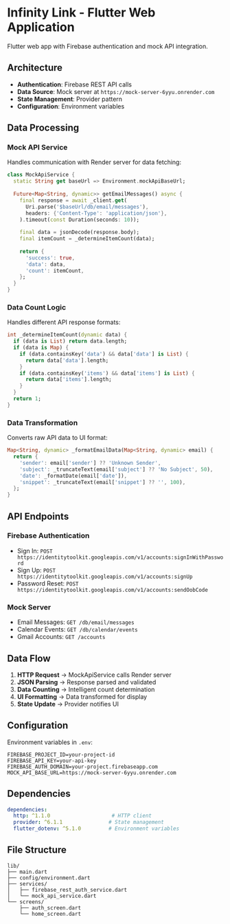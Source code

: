 # Infinity Link - Flutter Web Application

Flutter web app with Firebase authentication and mock API integration.

## Architecture

- **Authentication**: Firebase REST API calls
- **Data Source**: Mock server at `https://mock-server-6yyu.onrender.com`
- **State Management**: Provider pattern
- **Configuration**: Environment variables

## Data Processing

### Mock API Service
Handles communication with Render server for data fetching:

```dart
class MockApiService {
  static String get baseUrl => Environment.mockApiBaseUrl;
  
  Future<Map<String, dynamic>> getEmailMessages() async {
    final response = await _client.get(
      Uri.parse('$baseUrl/db/email/messages'),
      headers: {'Content-Type': 'application/json'},
    ).timeout(const Duration(seconds: 10));
    
    final data = jsonDecode(response.body);
    final itemCount = _determineItemCount(data);
    
    return {
      'success': true,
      'data': data,
      'count': itemCount,
    };
  }
}
```

### Data Count Logic
Handles different API response formats:

```dart
int _determineItemCount(dynamic data) {
  if (data is List) return data.length;
  if (data is Map) {
    if (data.containsKey('data') && data['data'] is List) {
      return data['data'].length;
    }
    if (data.containsKey('items') && data['items'] is List) {
      return data['items'].length;
    }
  }
  return 1;
}
```

### Data Transformation
Converts raw API data to UI format:

```dart
Map<String, dynamic> _formatEmailData(Map<String, dynamic> email) {
  return {
    'sender': email['sender'] ?? 'Unknown Sender',
    'subject': _truncateText(email['subject'] ?? 'No Subject', 50),
    'date': _formatDate(email['date']),
    'snippet': _truncateText(email['snippet'] ?? '', 100),
  };
}
```

## API Endpoints

### Firebase Authentication
- Sign In: `POST https://identitytoolkit.googleapis.com/v1/accounts:signInWithPassword`
- Sign Up: `POST https://identitytoolkit.googleapis.com/v1/accounts:signUp`
- Password Reset: `POST https://identitytoolkit.googleapis.com/v1/accounts:sendOobCode`

### Mock Server
- Email Messages: `GET /db/email/messages`
- Calendar Events: `GET /db/calendar/events`
- Gmail Accounts: `GET /accounts`

## Data Flow

1. **HTTP Request** → MockApiService calls Render server
2. **JSON Parsing** → Response parsed and validated
3. **Data Counting** → Intelligent count determination
4. **UI Formatting** → Data transformed for display
5. **State Update** → Provider notifies UI

## Configuration

Environment variables in `.env`:

```env
FIREBASE_PROJECT_ID=your-project-id
FIREBASE_API_KEY=your-api-key
FIREBASE_AUTH_DOMAIN=your-project.firebaseapp.com
MOCK_API_BASE_URL=https://mock-server-6yyu.onrender.com
```

## Dependencies

```yaml
dependencies:
  http: ^1.1.0                    # HTTP client
  provider: ^6.1.1               # State management
  flutter_dotenv: ^5.1.0         # Environment variables
```

## File Structure

```
lib/
├── main.dart
├── config/environment.dart
├── services/
│   ├── firebase_rest_auth_service.dart
│   └── mock_api_service.dart
└── screens/
    ├── auth_screen.dart
    └── home_screen.dart
```